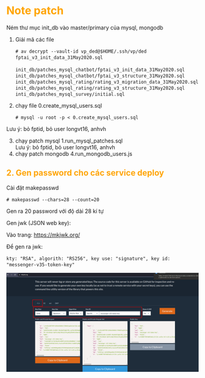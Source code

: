 <h1 style="color:orange">Note patch</h1>

Ném thư mục init_db vào master/primary của mysql, mongodb

1. Giải mã các file

       # av decrypt --vault-id vp_ded@$HOME/.ssh/vp/ded fptai_v3_init_data_31May2020.sql

       init_db/patches_mysql_chatbot/fptai_v3_init_data_31May2020.sql
       init_db/patches_mysql_chatbot/fptai_v3_structure_31May2020.sql
       init_db/patches_mysql_rating/rating_v3_migration_data_31May2020.sql
       init_db/patches_mysql_rating/rating_v3_structure_31May2020.sql
       inti_db/patches_mysql_survey/initial.sql
2. chạy file 0.create_mysql_users.sql

       # mysql -u root -p < 0.create_mysql_users.sql
Lưu ý: bỏ fptid, bỏ user longvt16, anhvh

3. chạy patch mysql 1.run_mysql_patches.sql<br>
Lưu ý: bỏ fptid, bỏ user longvt16, anhvh<br>
4. chạy patch mongodb 4.run_mongodb_users.js

<h2 style="color:orange">2. Gen password cho các service deploy</h2>
Cài đặt makepasswd

    # makepasswd --chars=28 --count=20
Gen ra 20 password với độ dài 28 kí tự

Gen jwk (JSON web key):

Vào trang: https://mkjwk.org/

Để gen ra jwk: 

    kty: "RSA", algorith: "RS256", key use: "signature", key id: "messenger-v35-token-key"
![note-patch1](../img/note-patch1.png)<br>